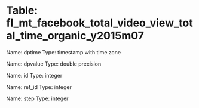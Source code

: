 Table: fl_mt_facebook_total_video_view_total_time_organic_y2015m07
==================================================================

Name: dptime
Type: timestamp with time zone

Name: dpvalue
Type: double precision

Name: id
Type: integer

Name: ref_id
Type: integer

Name: step
Type: integer


